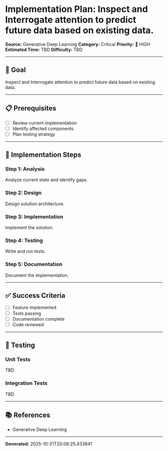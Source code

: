 # Implementation Plan: Inspect and Interrogate attention to predict future data based on existing data.

**Source:** Generative Deep Learning
**Category:** Critical
**Priority:** 🔴 HIGH
**Estimated Time:** TBD
**Difficulty:** TBD

---

## 🎯 Goal

Inspect and Interrogate attention to predict future data based on existing data.

---

## 📋 Prerequisites

- [ ] Review current implementation
- [ ] Identify affected components
- [ ] Plan testing strategy

---

## 🔧 Implementation Steps

### Step 1: Analysis

Analyze current state and identify gaps.

### Step 2: Design

Design solution architecture.

### Step 3: Implementation

Implement the solution.

### Step 4: Testing

Write and run tests.

### Step 5: Documentation

Document the implementation.

---

## ✅ Success Criteria

- [ ] Feature implemented
- [ ] Tests passing
- [ ] Documentation complete
- [ ] Code reviewed

---

## 🧪 Testing

### Unit Tests

TBD

### Integration Tests

TBD

---

## 📚 References

- Generative Deep Learning

---

**Generated:** 2025-10-21T20:06:25.433841
